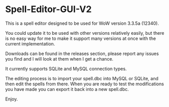 Spell-Editor-GUI-V2
===================

This is a spell editor designed to be used for WoW version 3.3.5a (12340).

You could update it to be used with other versions relatively easily, but there is no easy way for me to make it support many versions at once with the current implementation.

Downloads can be found in the releases section, please report any issues you find and I will look at them when I get a chance.

It currently supports SQLite and MySQL connection types.

The editing process is to import your spell.dbc into MySQL or SQLite, and then edit the spells from there. When you are ready to test the modifications you have made you can export it back into a new spell.dbc.

Enjoy.

